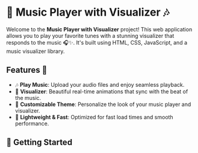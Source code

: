 # 🎵 Music Player with Visualizer 🎶

Welcome to the **Music Player with Visualizer** project! This web application allows you to play your favorite tunes with a stunning visualizer that responds to the music 🎧✨. It's built using HTML, CSS, JavaScript, and a music visualizer library.

## Features 🌟
- 🎶 **Play Music**: Upload your audio files and enjoy seamless playback.
- 🌈 **Visualizer**: Beautiful real-time animations that sync with the beat of the music.
- 🎨 **Customizable Theme**: Personalize the look of your music player and visualizer.
- 🚀 **Lightweight & Fast**: Optimized for fast load times and smooth performance.

## 🚀 Getting Started

